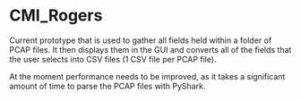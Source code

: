 # CMI_Rogers

Current prototype that is used to gather all fields held within a folder of PCAP files. It then displays them in the GUI 
and converts all of the fields that the user selects into CSV files (1 CSV file per PCAP file).

At the moment performance needs to be improved, as it takes a significant amount of time to parse the PCAP files with PyShark.
